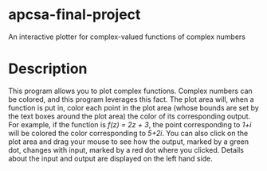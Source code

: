# apcsa-final-project
An interactive plotter for complex-valued functions of complex numbers

# Description
This program allows you to plot complex functions. Complex numbers can be colored, and this program leverages this fact. The plot area will, when a function is put in, color each point in the plot area (whose bounds are set by the text boxes around the plot area) the color of its corresponding output. For example, if the function is *f(z) = 2z + 3*, the point corresponding to *1+i* will be colored the color corresponding to *5+2i*. You can also click on the plot area and drag your mouse to see how the output, marked by a green dot, changes with input, marked by a red dot where you clicked. Details about the input and output are displayed on the left hand side.
